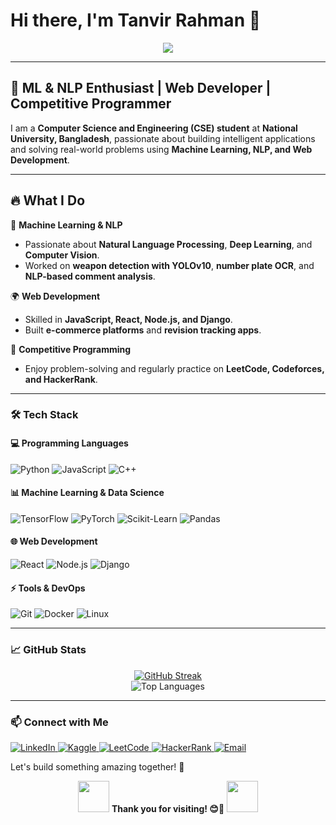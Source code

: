 # Hi there, I'm Tanvir Rahman 👋
   
<!-- Animated text -->
<div align="center">
  <img src="https://readme-typing-svg.demolab.com?font=Fira+Code&weight=500&size=22&pause=1000&color=F7A80D&center=true&vCenter=true&width=600&lines=Welcome+to+my+GitHub+profile!;ML+%7C+NLP+%7C+Web+Development+%7C+CP;Always+learning+and+building+cool+stuff!">
</div>   


---  
  
## 🚀 ML & NLP Enthusiast | Web Developer | Competitive Programmer

I am a **Computer Science and Engineering (CSE) student** at **National University, Bangladesh**, passionate about building intelligent applications and solving real-world problems using **Machine Learning, NLP, and Web Development**.
  
---   

## 🔥 What I Do  

🚀 **Machine Learning & NLP**  
- Passionate about **Natural Language Processing**, **Deep Learning**, and **Computer Vision**.  
- Worked on **weapon detection with YOLOv10**, **number plate OCR**, and **NLP-based comment analysis**.  

🌍 **Web Development**  
- Skilled in **JavaScript, React, Node.js, and Django**.  
- Built **e-commerce platforms** and **revision tracking apps**.  

🎯 **Competitive Programming**  
- Enjoy problem-solving and regularly practice on **LeetCode, Codeforces, and HackerRank**.  

---


### 🛠️ Tech Stack   

#### **💻 Programming Languages**
![Python](https://img.shields.io/badge/Python-3776AB?style=flat&logo=python&logoColor=white)
![JavaScript](https://img.shields.io/badge/JavaScript-F7DF1E?style=flat&logo=javascript&logoColor=black)
![C++](https://img.shields.io/badge/C++-00599C?style=flat&logo=c%2B%2B&logoColor=white)

#### **📊 Machine Learning & Data Science**
![TensorFlow](https://img.shields.io/badge/TensorFlow-FF6F00?style=flat&logo=tensorflow&logoColor=white)
![PyTorch](https://img.shields.io/badge/PyTorch-EE4C2C?style=flat&logo=pytorch&logoColor=white)
![Scikit-Learn](https://img.shields.io/badge/Scikit--Learn-F7931E?style=flat&logo=scikit-learn&logoColor=white)
![Pandas](https://img.shields.io/badge/Pandas-150458?style=flat&logo=pandas&logoColor=white)

#### **🌐 Web Development**
![React](https://img.shields.io/badge/React-61DAFB?style=flat&logo=react&logoColor=black)
![Node.js](https://img.shields.io/badge/Node.js-339933?style=flat&logo=nodedotjs&logoColor=white)
![Django](https://img.shields.io/badge/Django-092E20?style=flat&logo=django&logoColor=white)

#### **⚡ Tools & DevOps**
![Git](https://img.shields.io/badge/Git-F05032?style=flat&logo=git&logoColor=white)
![Docker](https://img.shields.io/badge/Docker-2496ED?style=flat&logo=docker&logoColor=white)
![Linux](https://img.shields.io/badge/Linux-FCC624?style=flat&logo=linux&logoColor=black)

---

### 📈 GitHub Stats

<p align="center">
  <a href="https://git.io/streak-stats">
    <img src="https://github-readme-streak-stats-pi-azure.vercel.app?user=tanvirrahmanaz&theme=dark" alt="GitHub Streak"/>
  </a>
  <br>
  <img src="https://github-readme-stats.vercel.app/api/top-langs?username=tanvirrahmanaz&layout=compact&theme=radical" alt="Top Languages" />
  <br>
</p>


---

### 📫 Connect with Me  

<div >
  <a href="https://linkedin.com/in/tanvirrahmanaz">
    <img src="https://img.shields.io/badge/LinkedIn-0A66C2?style=flat&logo=linkedin&logoColor=white" alt="LinkedIn" />
  </a>
  <a href="https://kaggle.com/tanvirrahmanaz">
    <img src="https://img.shields.io/badge/Kaggle-20BEFF?style=flat&logo=kaggle&logoColor=white" alt="Kaggle" />
  </a>
  <a href="https://www.leetcode.com/tanvirrahmanaz">
    <img src="https://img.shields.io/badge/LeetCode-FFA116?style=flat&logo=leetcode&logoColor=black" alt="LeetCode" />
  </a>
  <a href="https://www.hackerrank.com/tanvirrahmanaz">
    <img src="https://img.shields.io/badge/HackerRank-2EC866?style=flat&logo=hackerrank&logoColor=white" alt="HackerRank" />
  </a>
  <a href="mailto:tanvirrahmanaz@gmail.com">
    <img src="https://img.shields.io/badge/Email-D14836?style=flat&logo=gmail&logoColor=white" alt="Email" />
  </a>
</div>


Let's build something amazing together! 🚀

<p align="center">
  <img src="https://media.giphy.com/media/jpVnC65DmYeyRL4LHS/giphy.gif" width="50">
  <strong>Thank you for visiting! 😊🚀</strong>
  <img src="https://media.giphy.com/media/jpVnC65DmYeyRL4LHS/giphy.gif" width="50">
</p>
